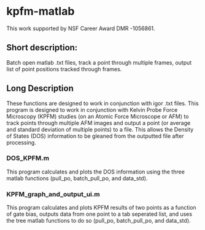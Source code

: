# kpfm-matlab
This work supported by NSF Career Award DMR -1056861.
## Short description: 
Batch open matlab .txt files, track a point through multiple frames, output list of point positions tracked through frames.

## Long Description
These functions are designed to work in conjunction with igor .txt files.  This program is designed to work in conjunction with Kelvin Probe Force Microscopy (KPFM) studies (on an Atomic Force Microscope or AFM) to track points through multiple AFM images and output a point (or average and standard deviation of multiple points) to a file.  This allows the Density of States (DOS) information to be gleaned from the outputted file after processing.

### DOS_KPFM.m 
This program calculates and plots the DOS information using the three matlab functions (pull_po, batch_pull_po, and data_std).

### KPFM_graph_and_output_ui.m
This program calculates and plots KPFM results of two points as a function of gate bias, outputs data from one point to a tab seperated list, and uses the tree matlab functions to do so (pull_po, batch_pull_po, and data_std).
